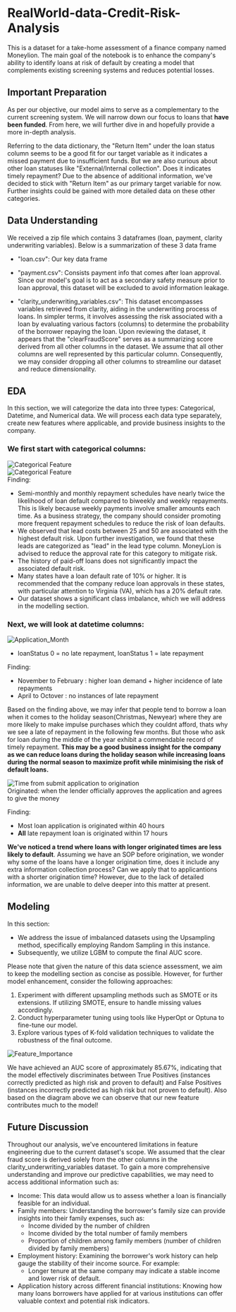# RealWorld-data-Credit-Risk-Analysis

This is a dataset for a take-home assessment of a finance company named Moneylion. The main goal of the notebook is to enhance the company's ability to identify loans at risk of default by creating a model that complements existing screening systems and reduces potential losses.

## Important Preparation

As per our objective, our model aims to serve as a complementary to the current screening system. We will narrow down our focus to loans that **have been funded**. From here, we will further dive in and hopefully provide a more in-depth analysis.

Referring to the data dictionary, the "Return Item" under the loan status column seems to be a good fit for our target variable as it indicates a missed payment due to insufficient funds. But we are also curious about other loan statuses like "External/Internal collection". Does it indicates timely repayment? Due to the absence of additional information, we've decided to stick with "Return Item" as our primary target variable for now. Further insights could be gained with more detailed data on these other categories.

## Data Understanding
We received a zip file which contains 3 dataframes (loan, payment, clarity underwriting variables). Below is a summarization of these 3 data frame  
- "loan.csv": Our key data frame   

- "payment.csv": Consists payment info that comes after loan approval. Since our model's goal is to act as a secondary safety measure prior to loan approval, this dataset will be excluded to avoid information leakage. 

- "clarity_underwriting_variables.csv": This dataset encompasses variables retrieved from clarity, aiding in the underwriting process of loans. In simpler terms, it involves assessing the risk associated with a loan by evaluating various factors (columns) to determine the probability of the borrower repaying the loan. Upon reviewing the dataset, it appears that the "clearFraudScore" serves as a summarizing score derived from all other columns in the dataset. We assume that all other columns are well represented by this particular column. Consequently, we may consider dropping all other columns to streamline our dataset and reduce dimensionality.  

## EDA
In this section, we will categorize the data into three types: Categorical, Datetime, and Numerical data. We will process each data type separately, create new features where applicable, and provide business insights to the company.

### We first start with categorical columns:  
![Categorical Feature](MoneyLion_Images/cat_payfreq_leadcost.png)  
![Categorical Feature](MoneyLion_Images/cat_npaidoff_state.png)  
Finding: 

- Semi-monthly and monthly repayment schedules have nearly twice the likelihood of loan default compared to biweekly and weekly repayments. This is likely because weekly payments involve smaller amounts each time. As a business strategy, the company should consider promoting more frequent repayment schedules to reduce the risk of loan defaults.
- We observed that lead costs between 25 and 50 are associated with the highest default risk. Upon further investigation, we found that these leads are categorized as "lead" in the lead type column. MoneyLion is advised to reduce the approval rate for this category to mitigate risk.
- The history of paid-off loans does not significantly impact the associated default risk.
- Many states have a loan default rate of 10% or higher. It is recommended that the company reduce loan approvals in these states, with particular attention to Virginia (VA), which has a 20% default rate.
- Our dataset shows a significant class imbalance, which we will address in the modelling section.


### Next, we will look at datetime columns:

![Application_Month](MoneyLion_Images/application_month.png)  

- loanStatus 0 = no late repayment, loanStatus 1 = late repayment  

Finding:
- November to February : higher loan demand + higher incidence of late repayments
- April to Octover : no instances of late repayment 

Based on the finding above, we may infer that people tend to borrow a loan when it comes to the holiday season(Christmas, Newyear) where they are more likely to make impulse purchases which they couldnt afford, thats why we see a late of repayment in the following few months. But those who ask for loan during the middle of the year exhibit a commendable record of timely repayment. **This may be a good business insight for the company as we can reduce loans during the holiday season while increasing loans during the normal season to maximize profit while minimising the risk of default loans.**
<br>

![Time from submit application to origination](MoneyLion_Images/time_diff.png)  
Originated: when the lender officially approves the application and agrees to give the money  

Finding:
- Most loan application is originated within 40 hours
- **All** late repayment loan is originated within 17 hours

**We've noticed a trend where loans with longer originated times are less likely to default**. Assuming we have an SOP before origination, we wonder why some of the loans have a longer origination time, does it include any extra information collection process? Can we apply that to applicantions with a shorter origination time? However, due to the lack of detailed information, we are unable to delve deeper into this matter at present.

## Modeling
In this section:
- We address the issue of imbalanced datasets using the Upsampling method, specifically employing Random Sampling in this instance.
- Subsequently, we utilize LGBM to compute the final AUC score.

Please note that given the nature of this data science assessment, we aim to keep the modelling section as concise as possible. However, for further model enhancement, consider the following approaches:
1. Experiment with different upsampling methods such as SMOTE or its extensions. If utilizing SMOTE, ensure to handle missing values accordingly.
2. Conduct hyperparameter tuning using tools like HyperOpt or Optuna to fine-tune our model.
3. Explore various types of K-fold validation techniques to validate the robustness of the final outcome.
   
![Feature_Importance](MoneyLion_Images/feature_importance.png)


We have achieved an AUC score of approximately 85.67%, indicating that the model effectively discriminates between True Positives (instances correctly predicted as high risk and proven to default) and False Positives (instances incorrectly predicted as high risk but not proven to default). Also based on the diagram above we can observe that our new feature contributes much to the model!


## Future Discussion
Throughout our analysis, we've encountered limitations in feature engineering due to the current dataset's scope. We assumed that the clear fraud score is derived solely from the other columns in the clarity_underwriting_variables dataset. To gain a more comprehensive understanding and improve our predictive capabilities, we may need to access additional information such as:

- Income: This data would allow us to assess whether a loan is financially feasible for an individual.
- Family members: Understanding the borrower's family size can provide insights into their family expenses, such as:
  - Income divided by the number of children
  - Income divided by the total number of family members
  - Proportion of children among family members (number of children divided by family members)
- Employment history: Examining the borrower's work history can help gauge the stability of their income source. For example:
  - Longer tenure at the same company may indicate a stable income and lower risk of default.
- Application history across different financial institutions: Knowing how many loans borrowers have applied for at various institutions can offer valuable context and potential risk indicators.
